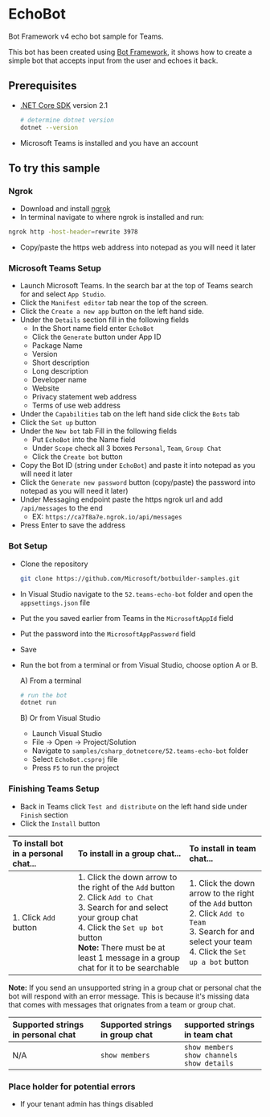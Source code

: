 # EchoBot

Bot Framework v4 echo bot sample for Teams.

This bot has been created using [Bot Framework](https://dev.botframework.com), it shows how to create a simple bot that accepts input from the user and echoes it back.

## Prerequisites

- [.NET Core SDK](https://dotnet.microsoft.com/download) version 2.1

  ```bash
  # determine dotnet version
  dotnet --version
  ```
- Microsoft Teams is installed and you have an account

## To try this sample

### Ngrok
- Download and install [ngrok](https://ngrok.com/download)
- In terminal navigate to where ngrok is installed and run: 

```bash
ngrok http -host-header=rewrite 3978
```
- Copy/paste the https web address into notepad as you will need it later

### Microsoft Teams Setup
- Launch Microsoft Teams. In the search bar at the top of Teams search for and select ```App Studio```.
- Click the ```Manifest editor``` tab near the top of the screen.
- Click the ```Create a new app``` button on the left hand side.
- Under the ```Details``` section fill in the following fields 
  - In the Short name field enter ```EchoBot```
  - Click the ```Generate``` button under App ID 
  - Package Name
  - Version 
  - Short description
  - Long description
  - Developer name
  - Website 
  - Privacy statement web address
  - Terms of use web address
- Under the ```Capabilities``` tab on the left hand side click the ```Bots``` tab
- Click the ```Set up``` button
- Under the ```New bot``` tab Fill in the following fields
  - Put ```EchoBot``` into the Name field
  - Under ```Scope``` check all 3 boxes ```Personal```, ```Team```, ```Group Chat```
  - Click the ```Create bot``` button
- Copy the Bot ID (string under ```EchoBot```) and paste it into notepad as you will need it later
- Click the ```Generate new password``` button (copy/paste) the password into notepad as you will need it later)
- Under Messaging endpoint paste the https ngrok url and add ```/api/messages``` to the end
  - EX: ```https://ca7f8a7e.ngrok.io/api/messages```
- Press Enter to save the address

### Bot Setup
- Clone the repository

    ```bash
    git clone https://github.com/Microsoft/botbuilder-samples.git
    ```

- In Visual Studio navigate to the ```52.teams-echo-bot``` folder and open the ```appsettings.json``` file
- Put the  you saved earlier from Teams in the ```MicrosoftAppId``` field
- Put the password into the ```MicrosoftAppPassword``` field
- Save

- Run the bot from a terminal or from Visual Studio, choose option A or B.

  A) From a terminal

  ```bash
  # run the bot
  dotnet run
  ```

  B) Or from Visual Studio

  - Launch Visual Studio
  - File -> Open -> Project/Solution
  - Navigate to `samples/csharp_dotnetcore/52.teams-echo-bot` folder
  - Select `EchoBot.csproj` file
  - Press `F5` to run the project

### Finishing Teams Setup
- Back in Teams click ```Test and distribute``` on the left hand side under ```Finish``` section
- Click the ```Install``` button

| To install bot in a personal chat... | To install in a group chat... | To install in team chat... |
|:-------------------- | :------------------------- | :-----------------------|
| 1. Click ```Add``` button| 1. Click the down arrow to the right of the ```Add``` button <br> 2. Click ```Add to Chat``` <br> 3. Search for and select your group chat <br> 4. Click the ```Set up bot``` button <br> **Note:** There must be at least 1 message in a group chat for it to be searchable |  1. Click the down arrow to the right of the ```Add``` button <br> 2. Click ```Add to Team``` <br> 3. Search for and select your team <br> 4. Click the ```Set up a bot``` button  |

**Note:** If you send an unsupported string in a group chat or personal chat the bot will respond with an error message. This is because it's missing data that comes with messages that orignates from a team or group chat.

|Supported strings in personal chat | Supported strings in group chat | supported strings in team chat|
|:----------------------------- | :-------------------------------|:----------------------------------|
| N/A | ```show members``` |  ```show members``` <br> ```show channels``` <br> ```show details``` |

### Place holder for potential errors
- If your tenant admin has things disabled
